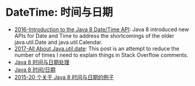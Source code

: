 # DateTime: 时间与日期
- [2016-Introduction to the Java 8 Date/Time API](http://www.baeldung.com/java-8-date-time-intro): Java 8 introduced new APIs for Date and Time to address the shortcomings of the older java.util.Date and java.util.Calendar.
- [2017-All About Java.util.date](https://codeblog.jonskeet.uk/2017/04/23/all-about-java-util-date/): This post is an attempt to reduce the number of times I need to explain things in Stack Overflow comments.
- [Java 8 时间与日期处理](http://www.liaoxuefeng.com/article/00141939241051502ada88137694b62bfe844cd79e12c32000)
- [Java 8 时间/日期](http://www.importnew.com/14140.html)
- [2015-20 个关于 Java 8 时间与日期的例子](http://javarevisited.blogspot.com/2015/03/20-examples-of-date-and-time-api-from-Java8.html)
